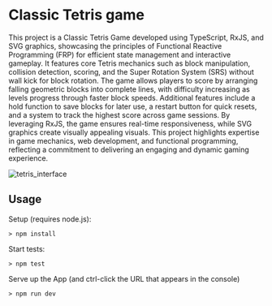 # Classic Tetris game

This project is a Classic Tetris Game developed using TypeScript, RxJS, and SVG graphics, showcasing the principles of Functional Reactive Programming (FRP) for efficient state management and interactive gameplay. It features core Tetris mechanics such as block manipulation, collision detection, scoring, and the Super Rotation System (SRS) without wall kick for block rotation. The game allows players to score by arranging falling geometric blocks into complete lines, with difficulty increasing as levels progress through faster block speeds. Additional features include a hold function to save blocks for later use, a restart button for quick resets, and a system to track the highest score across game sessions. By leveraging RxJS, the game ensures real-time responsiveness, while SVG graphics create visually appealing visuals. This project highlights expertise in game mechanics, web development, and functional programming, reflecting a commitment to delivering an engaging and dynamic gaming experience.

![tetris_interface](https://github.com/user-attachments/assets/ef665894-4d25-46c7-8777-f5cc7f441f77)

## Usage

Setup (requires node.js):
```
> npm install
```

Start tests:
```
> npm test
```

Serve up the App (and ctrl-click the URL that appears in the console)
```
> npm run dev
```

